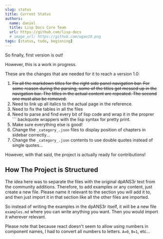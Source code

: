 ```yaml
---
slug: status
title: Current Status
authors:
  name: daniel
  title: Lisp Docs Core Team
  url: https://github.com/lisp-docs
  # image_url: https://github.com/wgao19.png
tags: [status, todo, beginning]
---
```


So finally, first version is out!

However, this is a work in progress.

These are the changes that are needed for it to reach a version 1.0:

1. ~~Fix all the markdown titles for the right side panel navigation bar. For some reason during the parsing, some of the titles got messed up in the navigation bar. The titles in the actual content are repeated. The second one must also be removed.~~
2. Need to link up all italics to the actual page in the reference.
3. Need to fix the tables in all the files
4. Need to parse and find every bit of lisp code and wrap it in the proprer ``` backquote wrappers with the lisp syntax for pretty print.
5. Make sure everything else is good!
6. Change the `_category_.json` files to display position of chapters in sidebar correctly...
7. Change the `_category_.json` contents to use double quotes instead of single quotes...

However, with that said, the project is actually ready for contributions!

## How The Project is Structured

The idea here was to separate the files with the original dpANS3r text from the community additions. Therefore, to add examples or any content, just create a new file. Please name it relevant to the section you will add it to, and then just import it in that section like all the other files are imported.

So instead of writing the examples in the dpANS3r itself, it will be a new file `examples.md` where you can write anything you want. Then you would import it wherever relevant.

Please note that because react doesn't seem to allow using numbers in component names, I had to convert all numbers to letters. `A=0`, `B=1`, etc...
